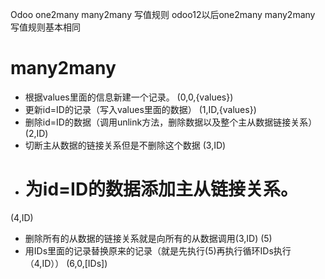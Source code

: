 Odoo one2many many2many 写值规则
odoo12以后one2many many2many 写值规则基本相同 
# many2many
* 根据values里面的信息新建一个记录。
(0,0,{values}) 
* 更新id=ID的记录（写入values里面的数据）
(1,ID,{values})
* 删除id=ID的数据（调用unlink方法，删除数据以及整个主从数据链接关系）
(2,ID)
* 切断主从数据的链接关系但是不删除这个数据
(3,ID)
* # 为id=ID的数据添加主从链接关系。
(4,ID)
* 删除所有的从数据的链接关系就是向所有的从数据调用(3,ID)
(5)
* 用IDs里面的记录替换原来的记录（就是先执行(5)再执行循环IDs执行（4,ID））
(6,0,[IDs])

